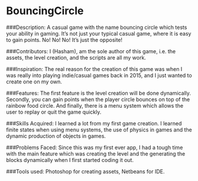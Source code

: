 # BouncingCircle
###Description:
A casual game with the name bouncing circle which tests your ability in gaming. It’s not just your typical casual game, where it is easy to gain points. No! No! No! It’s just the opposite!

###Contributors:
I (Hasham), am the sole author of this game, i.e. the assets, the level creation, and the scripts are all my work. 

###Inspiration:
The real reason for the creation of this game was when I was really into playing indie/casual games back in 2015, and I just wanted to create one on my own. 

###Features:
The first feature is the level creation will be done dynamically. Secondly, you can gain points when the player circle bounces on top of the rainbow food circle. And finally, there is a menu system which allows the user to replay or quit the game quickly. 

###Skills Acquired:  I learned a lot from my first game creation. I learned finite states when using menu systems, the use of physics in games and the dynamic production of objects in games. 

###Problems Faced: 
Since this was my first ever app, I had a tough time with the main feature which was creating the level and the generating the blocks dynamically when I first started coding it out. 

###Tools used: 
Photoshop for creating assets, Netbeans for IDE.

